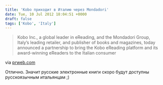 ```yaml
---
title: 'Kobo приходит в Италию через Mondadori'
date: Tue, 10 Jul 2012 18:04:51 +0000
draft: false
tags: ['Kobo', 'Italy']
---
```


> Kobo Inc., a global leader in eReading, and the Mondadori Group, Italy’s leading retailer, and publisher of books and magazines, today announced a partnership to bring the Kobo eReading platform and its award-winning eReaders to the Italian consumer

via [prweb.com](http://www.prweb.com/releases/2012/7/prweb9686160.htm)

Отлично. Значит русские электронные книги скоро будут доступны русскоязычным итальянцам ;)